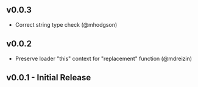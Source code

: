 ## v0.0.3
* Correct string type check (@mhodgson)

## v0.0.2
 * Preserve loader "this" context for "replacement" function (@mdreizin)

## v0.0.1 - Initial Release
